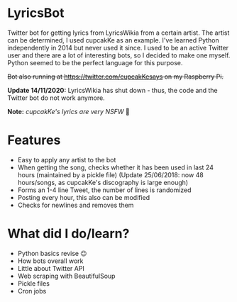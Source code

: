 # LyricsBot
Twitter bot for getting lyrics from LyricsWikia from a certain artist. The artist can be determined, I used cupcakKe as an example. I've learned Python independently in 2014 but never used it since. I used to be an active Twitter user and there are a lot of interesting bots, so I decided to make one myself. Python seemed to be the perfect language for this purpose.

~~Bot also running at https://twitter.com/cupcakKesays on my Raspberry Pi.~~

**Update 14/11/2020:** LyricsWikia has shut down - thus, the code and the Twitter bot do not work anymore.

**Note:** *cupcakKe's lyrics are very NSFW* 👀

# Features
  - Easy to apply any artist to the bot
  - When getting the song, checks whether it has been used in last 24 hours (maintained by a pickle file) (Update 25/06/2018: now 48 hours/songs, as cupcakKe's discography is large enough)
  - Forms an 1-4 line Tweet, the number of lines is randomized
  - Posting every hour, this also can be modified
  - Checks for newlines and removes them
  
 # What did I do/learn?
  - Python basics revise 😉
  - How bots overall work
  - Little about Twitter API
  - Web scraping with BeautifulSoup
  - Pickle files
  - Cron jobs
